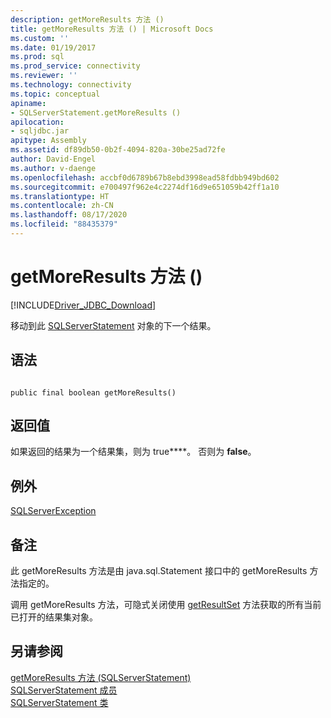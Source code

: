 ```yaml
---
description: getMoreResults 方法 ()
title: getMoreResults 方法 () | Microsoft Docs
ms.custom: ''
ms.date: 01/19/2017
ms.prod: sql
ms.prod_service: connectivity
ms.reviewer: ''
ms.technology: connectivity
ms.topic: conceptual
apiname:
- SQLServerStatement.getMoreResults ()
apilocation:
- sqljdbc.jar
apitype: Assembly
ms.assetid: df89db50-0b2f-4094-820a-30be25ad72fe
author: David-Engel
ms.author: v-daenge
ms.openlocfilehash: accbf0d6789b67b8ebd3998ead58fdbb949bd602
ms.sourcegitcommit: e700497f962e4c2274df16d9e651059b42ff1a10
ms.translationtype: HT
ms.contentlocale: zh-CN
ms.lasthandoff: 08/17/2020
ms.locfileid: "88435379"
---
```

# <a name="getmoreresults-method-"></a>getMoreResults 方法 ()
[!INCLUDE[Driver_JDBC_Download](../../../includes/driver_jdbc_download.md)]

  移动到此 [SQLServerStatement](../../../connect/jdbc/reference/sqlserverstatement-class.md) 对象的下一个结果。  
  
## <a name="syntax"></a>语法  
  
```  
  
public final boolean getMoreResults()  
```  
  
## <a name="return-value"></a>返回值  
 如果返回的结果为一个结果集，则为 true****。 否则为 **false**。  
  
## <a name="exceptions"></a>例外  
 [SQLServerException](../../../connect/jdbc/reference/sqlserverexception-class.md)  
  
## <a name="remarks"></a>备注  
 此 getMoreResults 方法是由 java.sql.Statement 接口中的 getMoreResults 方法指定的。  
  
 调用 getMoreResults 方法，可隐式关闭使用 [getResultSet](../../../connect/jdbc/reference/getresultset-method-sqlserverstatement.md) 方法获取的所有当前已打开的结果集对象。  
  
## <a name="see-also"></a>另请参阅  
 [getMoreResults 方法 &#40;SQLServerStatement&#41;](../../../connect/jdbc/reference/getmoreresults-method-sqlserverstatement.md)   
 [SQLServerStatement 成员](../../../connect/jdbc/reference/sqlserverstatement-members.md)   
 [SQLServerStatement 类](../../../connect/jdbc/reference/sqlserverstatement-class.md)  
  
  
